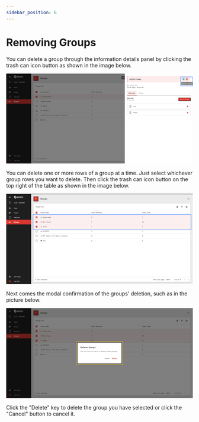 ```yaml
---
sidebar_position: 6
---
```


# Removing Groups

You can delete a group through the information details panel by clicking the trash can icon button as shown in the image below.

![](/img/screenshots/website-application-usage/groups/removing-groups/removing-groups-1.png)

You can delete one or more rows of a group at a time. Just select whichever group rows you want to delete. Then click the trash can icon button on the top right of the table as shown in the image below.

![](/img/screenshots/website-application-usage/groups/removing-groups/removing-groups-2.png)

Next comes the modal confirmation of the groups' deletion, such as in the picture below.

![](/img/screenshots/website-application-usage/groups/removing-groups/removing-groups-3.png)

Click the "Delete" key to delete the group you have selected or click the "Cancel" button to cancel it.